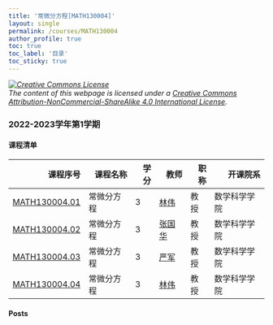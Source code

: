```yaml
---
title: '常微分方程[MATH130004]'
layout: single
permalink: /courses/MATH130004
author_profile: true
toc: true
toc_label: '目录'
toc_sticky: true
---
```



<div class='notice--warning'>
	<p><i><a rel='license' href='http://creativecommons.org/licenses/by-nc-sa/4.0/'><img alt='Creative Commons License' style='border-width:0' src='https://i.creativecommons.org/l/by-nc-sa/4.0/88x31.png' /></a><br /> The content of this webpage is licensed under a <a rel='license' href='http://creativecommons.org/licenses/by-nc-sa/4.0/'>Creative Commons Attribution-NonCommercial-ShareAlike 4.0 International License</a>.</i></p>
</div>

### 2022-2023学年第1学期


#### 课程清单

<div style='text-align: center;' id='MATH130004_2223F'> <table id='MATH130004_2223F_table'>
  <thead>
    <tr style="text-align: right;">
      <th>课程序号</th>
      <th>课程名称</th>
      <th>学分</th>
      <th>教师</th>
      <th>职称</th>
      <th>开课院系</th>
    </tr>
  </thead>
  <tbody>
    <tr>
      <td><a href='https://fdu-math.github.io/courses/class-id/MATH130004-01'>MATH130004.01</a></td>
      <td>常微分方程</td>
      <td>3</td>
      <td><a href='https://fdu-math.github.io/teachers/林伟'>林伟</a></td>
      <td>教授</td>
      <td>数学科学学院</td>
    </tr>
    <tr>
      <td><a href='https://fdu-math.github.io/courses/class-id/MATH130004-02'>MATH130004.02</a></td>
      <td>常微分方程</td>
      <td>3</td>
      <td><a href='https://fdu-math.github.io/teachers/张国华'>张国华</a></td>
      <td>教授</td>
      <td>数学科学学院</td>
    </tr>
    <tr>
      <td><a href='https://fdu-math.github.io/courses/class-id/MATH130004-03'>MATH130004.03</a></td>
      <td>常微分方程</td>
      <td>3</td>
      <td><a href='https://fdu-math.github.io/teachers/严军'>严军</a></td>
      <td>教授</td>
      <td>数学科学学院</td>
    </tr>
    <tr>
      <td><a href='https://fdu-math.github.io/courses/class-id/MATH130004-04'>MATH130004.04</a></td>
      <td>常微分方程</td>
      <td>3</td>
      <td><a href='https://fdu-math.github.io/teachers/林伟'>林伟</a></td>
      <td>教授</td>
      <td>数学科学学院</td>
    </tr>
  </tbody>
</table></div>

#### Posts